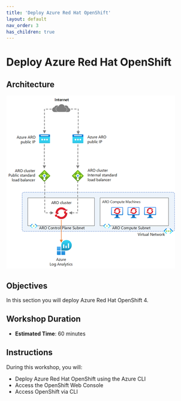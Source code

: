 ```yaml
---
title: 'Deploy Azure Red Hat OpenShift'
layout: default
nav_order: 3
has_children: true
---
```


# Deploy Azure Red Hat OpenShift

## Architecture

![architecture](../../images/aro-architecture.png)

## Objectives
In this section you will deploy Azure Red Hat OpenShift 4.

## Workshop Duration
- **Estimated Time**: 60 minutes

## Instructions

During this workshop, you will:
- Deploy Azure Red Hat OpenShift using the Azure CLI
- Access the OpenShift Web Console
- Access OpenShift via CLI